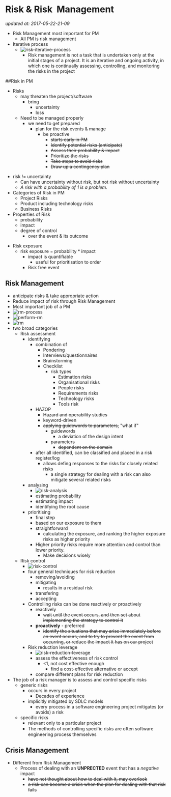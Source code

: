 # Risk & Risk  Management

_updated at: 2017-05-22-21-09_

+ Risk Management most important for PM
    * All PM is risk management
+ Iterative process
    * ![risk-iterative-process](pics/risk-iterative-process.png)
        * Risk management is not a task that is undertaken only at the initial stages of a project. It is an iterative and ongoing activity, in which one is continually assessing, controlling, and monitoring the risks in the project

##Risk in PM
+ Risks
    * may threaten the project/software
        - bring
            + uncertainty
            + loss
    * Need to be managed properly
        - we need to get prepared
            + plan for the risk events & manage
                * be proactive
                    - ~~starts early in PM~~
                    - ~~Identify potential risks (anticipate)~~
                    - ~~Assess their probability & impact~~
                    - ~~Prioritize the risks~~
                    - ~~Take steps to avoid risks~~
                    - ~~Draw up a contingency plan~~
- risk != uncertainty
    + Can have uncertainty without risk, but not risk without uncertainty
    + _A risk with a probability of 1 is a problem._
- Categories of Risk in PM
    + Project Risks
    + Product including technology risks
    + Business Risks
- Properties of Risk
    + probability
    + impact
    + degree of control
        * over the event & its outcome
+ Risk exposure
    * risk exposure = probability * impact
        - impact is quantifiable
            + useful for prioritisation to order
        - Risk free event

## Risk Management
+ anticipate risks & take appropriate action
+ Reduce impact of risk through Risk Management
+ Most important job of a PM
+ ![rm-process](pics/rm-process.png)
+ ![perform-rm](pics/perform-rm.png)
+ ![rm](pics/rm.png)
+ two broad categories
    * Risk assessment
        - identifying
            + combination of
                * Pondering
                * Interviews/questionnaires
                * Brainstorming
                * Checklist
                    - risk types
                        - Estimation risks
                        - Organisational risks
                        - People risks
                        - Requirements risks
                        - Technology risks
                        - Tools risk
            - HAZOP
                + ~~Hazard and operability studies~~
                + keyword-driven
                + ~~applying guidewords to parameters,~~ "what if"
                    * guidewords
                        * a deviation of the design intent 
                    * ~~parameters~~
                        - ~~dependent on the domain~~
            - after all identified, can be classified and placed in a risk register/log
                + allows defing responses to the risks for closely related risks
                    * a single strategy for dealing with a risk can also mitigate several related risks
        - analysing
            + ![risk-analysis](pics/risk-analysis.png)
            + estimating probability
            + estimating impact
            + identifying the root cause
        - prioritising
            - final step 
            - based on our exposure to them
            - straightforward
                - calculating the exposure, and ranking the higher exposure risks as higher priority
            + Higher priority risks require more attention and control than lower priority.
                * Make decisions wisely
    * Risk control
        - ![risk-control](pics/risk-control.png)
        - four general techniques for risk reduction
            + removing/avoiding
            + mitigating
                * results in a residual risk
            + transfering
            + accepting
        - Controlling risks can be done reactively or proactively
            - reactively
                - ~~wait until the event occurs, and then set about implementing the strategy to control it~~
            - __proactively__ - preferred
                + ~~identify the situations that may arise immediately before an event occurs, and to try to prevent the event from occurring, or reduce the impact it has on our project~~
        * Risk reduction leverage
            - ![risk-reduction-leverage](pics/risk-reduction-leverage.png)
            + assess the effectiveness of risk control
                + <1, not cost effective enough
                    * find a cost-effective alternative or accept
            * compare different plans for risk reduction
+ The job of a risk manager is to assess and control specific risks
    * generic risks
        - occurs in every project
            + Decades of experience
        * implicitly mitigated by SDLC models
            - every process in a software engineering project mitigates (or avoids) a risk
    * specific risks
        - relevant only to a particular project
        - The methods of controlling speciﬁc risks are often software engineering process themselves

## Crisis Management
+ Different from Risk Management
    * Process of dealing with an __UNPRECTED__ event that has a _negative_ impact
        - ~~have not thought about how to deal with it, may overlook~~
        - ~~a risk can become a crisis when the plan for dealing with that risk fails~~
